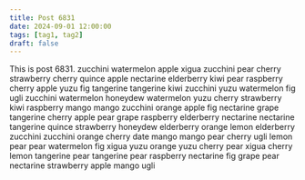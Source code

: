 ```yaml
---
title: Post 6831
date: 2024-09-01 12:00:00
tags: [tag1, tag2]
draft: false
---
```

This is post 6831.
zucchini
watermelon
apple
xigua
zucchini
pear
cherry
strawberry
cherry
quince
apple
nectarine
elderberry
kiwi
pear
raspberry
cherry
apple
yuzu
fig
tangerine
tangerine
kiwi
zucchini
yuzu
watermelon
fig
ugli
zucchini
watermelon
honeydew
watermelon
yuzu
cherry
strawberry
kiwi
raspberry
mango
mango
zucchini
orange
apple
fig
nectarine
grape
tangerine
cherry
apple
pear
grape
raspberry
elderberry
nectarine
nectarine
tangerine
quince
strawberry
honeydew
elderberry
orange
lemon
elderberry
zucchini
zucchini
orange
cherry
date
mango
mango
pear
cherry
ugli
lemon
pear
pear
watermelon
fig
xigua
yuzu
orange
yuzu
cherry
pear
xigua
cherry
lemon
tangerine
pear
tangerine
pear
raspberry
nectarine
fig
grape
pear
nectarine
strawberry
apple
mango
ugli
